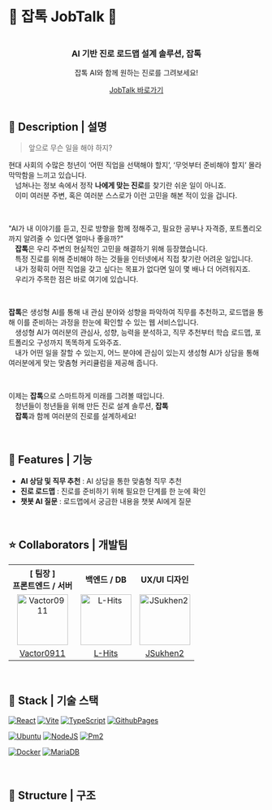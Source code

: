 # 🤖 잡톡 JobTalk 💬

<div align="center">
    <div style="display: flex; flex-direction: column;">
    </div>
    <h3>AI 기반 진로 로드맵 설계 솔루션, 잡톡</h3>
    <p>잡톡 AI와 함께 원하는 진로를 그려보세요!</p>
    <a href="https://vactor0911.github.io/jobtalk/">
        JobTalk 바로가기
    </a>
</div>

<br />

## 📖 Description | 설명

> 앞으로 무슨 일을 해야 하지?

현대 사회의 수많은 청년이 ‘어떤 직업을 선택해야 할지’, ‘무엇부터 준비해야 할지’ 몰라 막막함을 느끼고 있습니다.  
ㅤ넘쳐나는 정보 속에서 정작 <strong>나에게 맞는 진로</strong>를 찾기란 쉬운 일이 아니죠.  
ㅤ이미 여러분 주변, 혹은 여러분 스스로가 이런 고민을 해본 적이 있을 겁니다.

<br />

"AI가 내 이야기를 듣고, 진로 방향을 함께 정해주고, 필요한 공부나 자격증, 포트폴리오까지 알려줄 수 있다면 얼마나 좋을까?"  
ㅤ<strong>잡톡</strong>은 우리 주변의 현실적인 고민을 해결하기 위해 등장했습니다.  
ㅤ특정 진로를 위해 준비해야 하는 것들을 인터넷에서 직접 찾기란 어려운 일입니다.  
ㅤ내가 정확히 어떤 직업을 갖고 싶다는 목표가 없다면 일이 몇 배나 더 어려워지죠.  
ㅤ우리가 주목한 점은 바로 여기에 있습니다.

<br />

<strong>잡톡</strong>은 생성형 AI를 통해 내 관심 분야와 성향을 파악하여 직무를 추천하고, 로드맵을 통해 이를 준비하는 과정을 한눈에 확인할 수 있는 웹 서비스입니다.  
ㅤ생성형 AI가 여러분의 관심사, 성향, 능력을 분석하고, 직무 추천부터 학습 로드맵, 포트폴리오 구성까지 똑똑하게 도와주죠.  
ㅤ내가 어떤 일을 잘할 수 있는지, 어느 분야에 관심이 있는지 생성형 AI가 상담을 통해 여러분에게 맞는 맞춤형 커리큘럼을 제공해 줍니다.

<br />

이제는 <strong>잡톡</strong>으로 스마트하게 미래를 그려볼 때입니다.  
ㅤ청년들이 청년들을 위해 만든 진로 설계 솔루션, <strong>잡톡</strong>  
ㅤ<strong>잡톡</strong>과 함께 여러분의 진로를 설계하세요!

<br />

## 📱 Features | 기능

- **AI 상담 및 직무 추천** : AI 상담을 통한 맞춤형 직무 추천
- **진로 로드맵** : 진로를 준비하기 위해 필요한 단계를 한 눈에 확인
- **챗봇 AI 질문** : 로드맵에서 궁금한 내용을 챗봇 AI에게 질문

<br />

## ⭐ Collaborators | 개발팀
<table style="text-align: center">
    <tr>
        <th style="text-align: center;">[ 팀장 ]<br />프론트엔드 / 서버</th>
        <th style="text-align: center;">백엔드 / DB</th>
        <th style="text-align: center;">UX/UI 디자인</th>
    <tr>
    <tr>
        <td>
            <a href="https://github.com/Vactor0911" target="_blank"><img src="https://avatars.githubusercontent.com/u/85281049?v=4" alt="Vactor0911" width="100"></a>
        </td>
        <td>
            <a href="https://github.com/L-Hits" target="_blank"><img src="https://avatars.githubusercontent.com/u/130430768?v=4" alt="L-Hits" width="100"></a>
        </td>
        <td>
            <a href="https://github.com/JSukhen2" target="_blank"><img src="https://avatars.githubusercontent.com/u/151798040?v=4" alt="JSukhen2" width="100"></a>
        </td>
    </tr>
    <tr>
        <td style="text-align: center;">
            <a href="https://github.com/Vactor0911" target="_blank">Vactor0911</a>
        </td>
        <td style="text-align: center;">
            <a href="https://github.com/L-Hits" target="_blank">L-Hits</a>
        </td>
        <td style="text-align: center;">
            <a href="https://github.com/JSukhen2" target="_blank">JSukhen2</a>
        </td>
    </tr>
</table>

<br />

## 🔧 Stack | 기술 스택
[![React](https://img.shields.io/badge/REACT-61DAFB?style=for-the-badge&logo=react&logoColor=000)](https://react.dev/)
[![Vite](https://img.shields.io/badge/VITE-646CFF?style=for-the-badge&logo=vite&logoColor=white)](https://vite.dev/guide/)
[![TypeScript](https://img.shields.io/badge/TYPESCRIPT-3178C6?style=for-the-badge&logo=typescript&logoColor=white)](https://www.typescriptlang.org/)
[![GithubPages](https://img.shields.io/badge/GITHUB_PAGES-222222?style=for-the-badge&logo=githubpages&logoColor=white)](https://pages.github.com/)

[![Ubuntu](https://img.shields.io/badge/UBUNTU-E95420?style=for-the-badge&logo=ubuntu&logoColor=white)](https://ubuntu.com/)
[![NodeJS](https://img.shields.io/badge/NODE.JS-5FA04E?style=for-the-badge&logo=nodedotjs&logoColor=white)](https://nodejs.org/en)
[![Pm2](https://img.shields.io/badge/PM2-%232B037A?style=for-the-badge&logo=pm2&logoColor=white)](https://pm2.keymetrics.io/)

[![Docker](https://img.shields.io/badge/DOCKER-2496ED?style=for-the-badge&logo=docker&logoColor=white)](https://www.docker.com/)
[![MariaDB](https://img.shields.io/badge/MARIA%20DB-%23003545?style=for-the-badge&logo=mariadb&logoColor=white)](https://mariadb.org/)

<br />

## 🔨 Structure | 구조